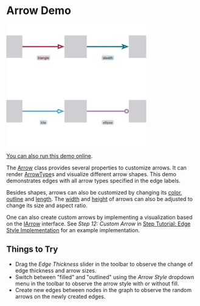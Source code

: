 <!--
 //////////////////////////////////////////////////////////////////////////////
 // @license
 // This file is part of yFiles for HTML.
 // Use is subject to license terms.
 //
 // Copyright (c) by yWorks GmbH, Vor dem Kreuzberg 28,
 // 72070 Tuebingen, Germany. All rights reserved.
 //
 //////////////////////////////////////////////////////////////////////////////
-->
# Arrow Demo

<img src="../../../doc/demo-thumbnails/arrow.webp" alt="demo-thumbnail" height="320"/>

[You can also run this demo online](https://www.yfiles.com/demos/style/arrow/).

The [Arrow](https://docs.yworks.com/yfileshtml/#/api/Arrow) class provides several properties to customize arrows. It can render [ArrowType](https://docs.yworks.com/yfileshtml/#/api/ArrowType)s and visualize different arrow shapes. This demo demonstrates edges with all arrow types specified in the edge labels.

Besides shapes, arrows can also be customized by changing its [color](https://docs.yworks.com/yfileshtml/#/api/Arrow#fill), [outline](https://docs.yworks.com/yfileshtml/#/api/Arrow#stroke) and [length](https://docs.yworks.com/yfileshtml/#/api/Arrow#length). The [width](https://docs.yworks.com/yfileshtml/#/api/Arrow#widthScale) and [height](https://docs.yworks.com/yfileshtml/#/api/Arrow#heightScale) of arrows can also be adjusted to change its size and aspect ratio.

One can also create custom arrows by implementing a visualization based on the [IArrow](https://docs.yworks.com/yfileshtml/#/api/IArrow) interface. See _Step 12: Custom Arrow_ in [Step Tutorial: Edge Style Implementation](../../tutorial-style-implementation-edge/01-create-a-polyline/) for an example implementation.

## Things to Try

- Drag the _Edge Thickness_ slider in the toolbar to observe the change of edge thickness and arrow sizes.
- Switch between "filled" and "outlined" using the _Arrow Style_ dropdown menu in the toolbar to observe the arrow style with or without fill.
- Create new edges between nodes in the graph to observe the random arrows on the newly created edges.
